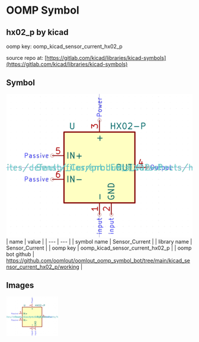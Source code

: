 # OOMP Symbol  
## hx02_p  by kicad  
  
oomp key: oomp_kicad_sensor_current_hx02_p  
  
source repo at: [https://gitlab.com/kicad/libraries/kicad-symbols](https://gitlab.com/kicad/libraries/kicad-symbols)  
## Symbol  
  
[![working.png](working_600.png)](working.png)  
| name | value | 
| --- | --- | 
| symbol name | Sensor_Current | 
| library name | Sensor_Current | 
| oomp key | oomp_kicad_sensor_current_hx02_p | 
| oomp bot github | https://github.com/oomlout/oomlout_oomp_symbol_bot/tree/main/kicad_sensor_current_hx02_p/working | 
## Images  
  
[![working.png](working_140.png)](working.png)  
